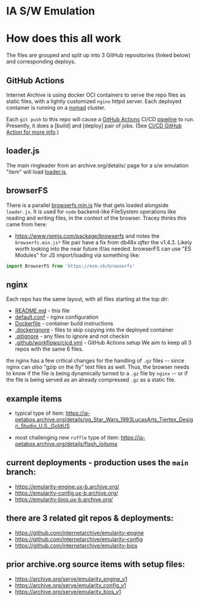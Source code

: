 # IA S/W Emulation

# How does this all work
The files are grouped and split up into 3 GitHub repositories (linked below) and corresponding deploys.

## GitHub Actions

Internet Archive is using docker OCI containers to serve the repo files as static files,
with a lightly customized `nginx` httpd server.  Each deployed container is running on a
[nomad](https://github.com/internetarchive/hind) cluster.

Each `git push` to this repo will cause a [GitHub Actions](../../actions) CI/CD
[pipeline](.github/workflows/cicd.yml) to run.
Presently, it does a [build] and [deploy] pair of jobs.
(See [CI/CD GitHub Action for more info](https://github.com/internetarchive/cicd).)

## loader.js

The main ringleader from an archive.org/details/ page for a s/w emulation "item" will load
[loader.js](https://github.com/internetarchive/emularity-engine/blob/main/loader.js).

## browserFS
There is a parallel
[browserfs.min.js](https://github.com/internetarchive/emularity-engine/blob/main/browserfs.min.js)
file that gets loaded alongside `loader.js`.
It is used for `node` backend-like FileSystem operations like reading and writing files,
in the context of the browser.
Tracey thinks this came from here:
- https://www.npmjs.com/package/browserfs
and notes the `browserfs.min.js*` file pair have a fix from db48x *after*
the v1.4.3.  Likely worth looking into the near future if/as needed.
browserFS can use "ES Modules" for JS import/loading via something like:
```js
import BrowserFS from 'https://esm.sh/browserfs'
```

## nginx
Each repo has the same layout, with all files starting at the top dir:
- [README.md](README.md) - this file
- [default.conf](default.conf) - nginx configuration
- [Dockerfile](Dockerfile) - container build instructions
- [.dockerignore](.dockerignore) - files to skip copying into the deployed container
- [.gitignore](.gitignore) - any files to ignore and not checkin
- [.github/workflows/cicd.yml](.github/workflows/cicd.yml) - GitHub Actions setup
We aim to keep all 3 repos with the same 6 files.

the nginx has a few critical changes for the handling of `.gz` files -- since nginx can *also*
"gzip on the fly" text files as well.  Thus, the browser needs to know if the file is being
dynamically turned to a `.gz` file by `nginx` -- or if the file is being served as an already
compressed `.gz` as a static file.

## example items
- typical type of item:
https://ia-petabox.archive.org/details/gg_Star_Wars_1993LucasArts_Tiertex_Design_Studio_U.S._GoldUS

- most challenging new `ruffle` type of item:
https://ia-petabox.archive.org/details/flash_loituma

## current deployments - production uses the `main` branch:
- https://emularity-engine.ux-b.archive.org/
- https://emularity-config.ux-b.archive.org/
- https://emularity-bios.ux-b.archive.org/

## there are 3 related git repos & deployments:
- https://github.com/internetarchive/emularity-engine
- https://github.com/internetarchive/emularity-config
- https://github.com/internetarchive/emularity-bios

## prior archive.org source items with setup files:
- https://archive.org/serve/emularity_engine_v1
- https://archive.org/serve/emularity_config_v1
- https://archive.org/serve/emularity_bios_v1
